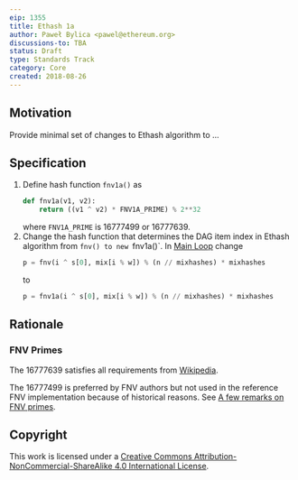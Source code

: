 ```yaml
---
eip: 1355
title: Ethash 1a
author: Paweł Bylica <pawel@ethereum.org>
discussions-to: TBA
status: Draft
type: Standards Track
category: Core
created: 2018-08-26
---
```


## Motivation

Provide minimal set of changes to Ethash algorithm to ...

## Specification

1. Define hash function `fnv1a()` as
   ```python
   def fnv1a(v1, v2):
       return ((v1 ^ v2) * FNV1A_PRIME) % 2**32
   ```
   where `FNV1A_PRIME` is 16777499 or 16777639.
2. Change the hash function that determines the DAG item index in Ethash algorithm from `fnv() to new `fnv1a()`.
   In [Main Loop](https://github.com/ethereum/wiki/wiki/Ethash#main-loop) change
   ```python
   p = fnv(i ^ s[0], mix[i % w]) % (n // mixhashes) * mixhashes
   ```
   to
   ```python
   p = fnv1a(i ^ s[0], mix[i % w]) % (n // mixhashes) * mixhashes
   ```

## Rationale

### FNV Primes

The 16777639 satisfies all requirements from [Wikipedia](https://en.wikipedia.org/wiki/Fowler%E2%80%93Noll%E2%80%93Vo_hash_function#FNV_prime).

The 16777499 is preferred by FNV authors but not used in the reference FNV implementation because of historical reasons.
See [A few remarks on FNV primes](http://www.isthe.com/chongo/tech/comp/fnv/index.html#fnv-prime).

## Copyright

This work is licensed under a [Creative Commons Attribution-NonCommercial-ShareAlike 4.0 International License](https://creativecommons.org/licenses/by-nc-sa/4.0/).
